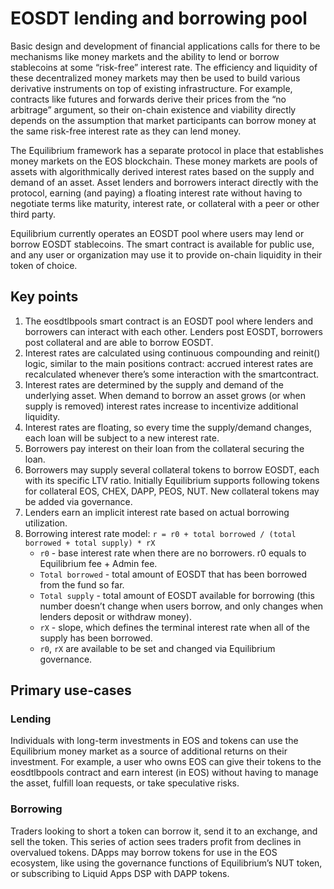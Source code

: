 # EOSDT lending and borrowing pool

Basic design and development of financial applications calls for there to be mechanisms like money markets and the ability to lend or borrow stablecoins at some “risk-free” interest rate. The efficiency and liquidity of these decentralized money markets may then be used to build various derivative instruments on top of existing infrastructure. For example, contracts like futures and forwards derive their prices from the “no arbitrage” argument, so their on-chain existence and viability directly depends on the assumption that market participants can borrow money at the same risk-free interest rate as they can lend money.

The Equilibrium framework has a separate protocol in place that establishes money markets on the EOS blockchain. These money markets are pools of assets with algorithmically derived interest rates based on the supply and demand of an asset. Asset lenders and borrowers interact directly with the protocol, earning \(and paying\) a floating interest rate without having to negotiate terms like maturity, interest rate, or collateral with a peer or other third party.

Equilibrium currently operates an EOSDT pool where users may lend or borrow EOSDT stablecoins. The smart contract is available for public use, and any user or organization may use it to provide on-chain liquidity in their token of choice.

## **Key points**

1. The eosdtlbpools smart contract is an EOSDT pool where lenders and borrowers can interact with each other. Lenders post EOSDT, borrowers post collateral and are able to borrow EOSDT. 
2. Interest rates are calculated using continuous compounding and reinit\(\) logic, similar to the main positions contract: accrued interest rates are recalculated whenever there’s some interaction with the smartcontract. 
3. Interest rates are determined by the supply and demand of the underlying asset. When demand to borrow an asset grows \(or when supply is removed\) interest rates increase to incentivize additional liquidity.
4. Interest rates are floating, so every time the supply/demand changes, each loan will be subject to a new interest rate.
5. Borrowers pay interest on their loan from the collateral securing the loan.
6. Borrowers may supply several collateral tokens to borrow EOSDT, each with its specific LTV ratio. Initially Equilibrium supports following tokens for collateral EOS, CHEX, DAPP, PEOS, NUT. New collateral tokens may be added via governance.
7. Lenders earn an implicit interest rate based on actual borrowing utilization.
8. Borrowing interest rate model: `r = r0 + total borrowed / (total borrowed + total supply) * rX`
   * `r0` - base interest rate when there are no borrowers. r0 equals to Equilibrium fee + Admin fee. 
   * `Total borrowed` - total amount of EOSDT that has been borrowed from the fund so far.
   * `Total supply` - total amount of EOSDT available for borrowing \(this number doesn’t change when users borrow, and only changes when lenders deposit or withdraw money\).
   * `rX` - slope, which defines the terminal interest rate when all of the supply has been borrowed.
   * `r0`, `rX` are available to be set and changed via Equilibrium governance.

## **Primary use-cases**

### Lending

Individuals with long-term investments in EOS and tokens can use the Equilibrium money market as a source of additional returns on their investment. For example, a user who owns EOS can give their tokens to the eosdtlbpools contract and earn interest \(in EOS\) without having to manage the asset, fulfill loan requests, or take speculative risks.

### Borrowing

Traders looking to short a token can borrow it, send it to an exchange, and sell the token. This series of action sees traders profit from declines in overvalued tokens. DApps may borrow tokens for use in the EOS ecosystem, like using the governance functions of Equilibrium’s NUT token, or subscribing to Liquid Apps DSP with DAPP tokens.

